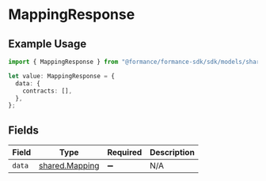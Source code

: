 # MappingResponse

## Example Usage

```typescript
import { MappingResponse } from "@formance/formance-sdk/sdk/models/shared";

let value: MappingResponse = {
  data: {
    contracts: [],
  },
};
```

## Fields

| Field                                                   | Type                                                    | Required                                                | Description                                             |
| ------------------------------------------------------- | ------------------------------------------------------- | ------------------------------------------------------- | ------------------------------------------------------- |
| `data`                                                  | [shared.Mapping](../../../sdk/models/shared/mapping.md) | :heavy_minus_sign:                                      | N/A                                                     |
